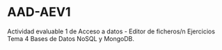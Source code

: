 # AAD-AEV1
Actividad evaluable 1 de Acceso a datos - Editor de ficheros/n
Ejercicios Tema 4 Bases de Datos NoSQL y MongoDB.
